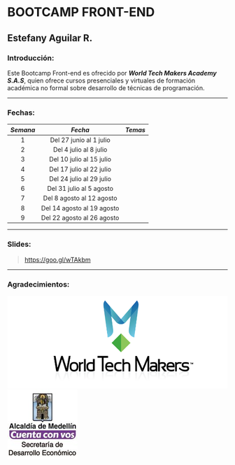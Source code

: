 # BOOTCAMP FRONT-END
## Estefany Aguilar R.

### Introducción:

Este Bootcamp Front-end es ofrecido por ___World Tech Makers Academy S.A.S___, quien ofrece cursos presenciales y virtuales de formación académica no formal sobre desarrollo de técnicas de programación.

------

### Fechas:

___Semana___ | ___Fecha___ | ___Temas___
:--: | :--: | :--:
1 | Del 27 junio al 1 julio |
2 | Del 4 julio al 8 julio |
3 | Del 10 julio al 15 julio |
4 | Del 17 julio al 22 julio |
5 | Del 24 julio al 29 julio |
6 | Del 31 julio al 5 agosto |
7 | Del 8 agosto al 12 agosto |
8 | Del 14 agosto al 19 agosto |
9 | Del 22 agosto al 26 agosto |

------

### Slides:

> <https://goo.gl/wTAkbm>

------

### Agradecimientos:

![Imagen 1][1]  ![Imagen 2][2]

 [1]: img/WTM.png
 [2]: img/Alcaldía_SDE.jpg
